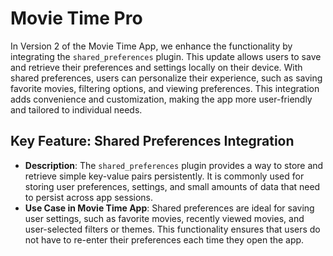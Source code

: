 # Movie Time Pro
In Version 2 of the Movie Time App, we enhance the functionality by integrating the `shared_preferences` plugin. This update allows users to save and retrieve their preferences and settings locally on their device. With shared preferences, users can personalize their experience, such as saving favorite movies, filtering options, and viewing preferences. This integration adds convenience and customization, making the app more user-friendly and tailored to individual needs.

## Key Feature: Shared Preferences Integration

- **Description**: The `shared_preferences` plugin provides a way to store and retrieve simple key-value pairs persistently. It is commonly used for storing user preferences, settings, and small amounts of data that need to persist across app sessions.
- **Use Case in Movie Time App**: Shared preferences are ideal for saving user settings, such as favorite movies, recently viewed movies, and user-selected filters or themes. This functionality ensures that users do not have to re-enter their preferences each time they open the app.
